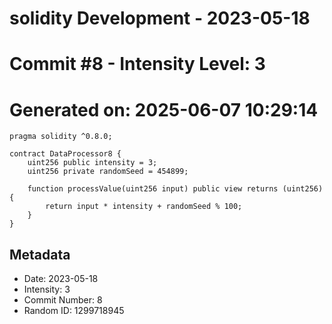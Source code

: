 ﻿# solidity Development - 2023-05-18
# Commit #8 - Intensity Level: 3
# Generated on: 2025-06-07 10:29:14
```solidity
pragma solidity ^0.8.0;

contract DataProcessor8 {
    uint256 public intensity = 3;
    uint256 private randomSeed = 454899;

    function processValue(uint256 input) public view returns (uint256) {
        return input * intensity + randomSeed % 100;
    }
}
```
## Metadata
- Date: 2023-05-18
- Intensity: 3
- Commit Number: 8
- Random ID: 1299718945
